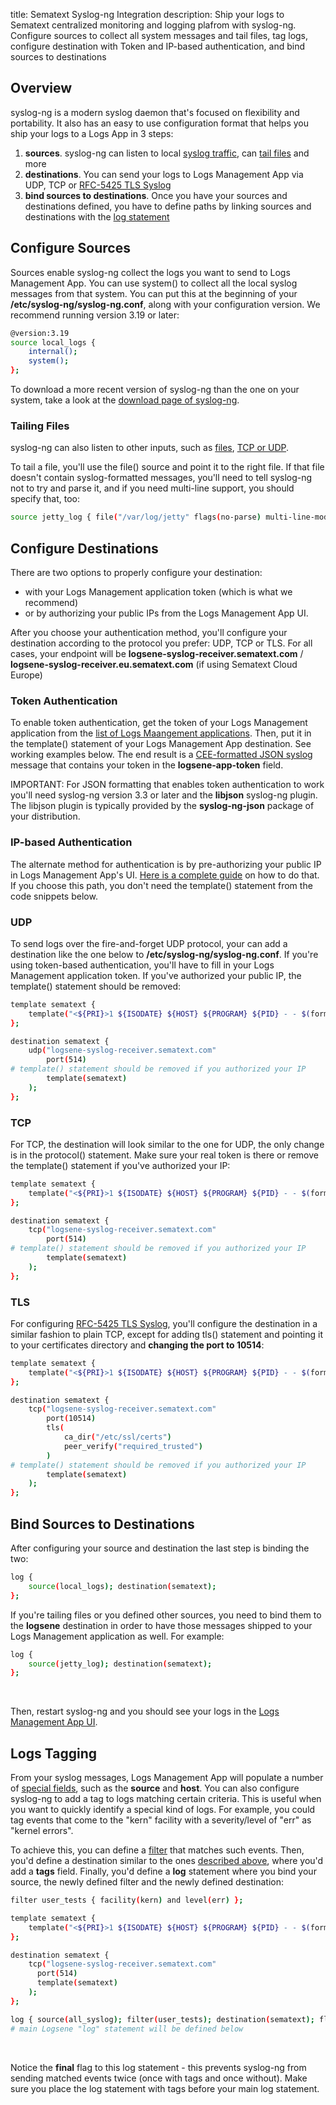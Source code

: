 title: Sematext Syslog-ng Integration
description: Ship your logs to Sematext centralized monitoring and logging plafrom with syslog-ng. Configure sources to collect all system messages and tail files, tag logs, configure destination with Token and IP-based authentication, and bind sources to destinations


## Overview

syslog-ng is a modern syslog daemon that's focused on flexibility and
portability. It also has an easy to use configuration format that helps
you ship your logs to a Logs App in 3 steps:

1.  **sources**. syslog-ng can listen to local [syslog traffic](https://syslog-ng.com/documents/html/syslog-ng-ose-latest-guides/en/syslog-ng-ose-guide-admin/html/configuring-source-system.html),
    can [tail files](https://syslog-ng.com/documents/html/syslog-ng-ose-latest-guides/en/syslog-ng-ose-guide-admin/html/reference-source-file.html) and
    more
2.  **destinations**. You can send your logs to Logs Management App via UDP, TCP or
    [RFC-5425 TLS Syslog](https://tools.ietf.org/html/rfc5425)
3.  **bind sources to destinations**. Once you have your sources and
    destinations defined, you have to define paths by linking sources
    and destinations with the [log statement](https://syslog-ng.com/documents/html/syslog-ng-ose-latest-guides/en/syslog-ng-ose-guide-admin/html/logpath.html)

## Configure Sources

Sources enable syslog-ng collect the logs you want to send to Logs Management App.
You can use system() to collect all the local syslog messages from that
system. You can put this at the beginning of your
**/etc/syslog-ng/syslog-ng.conf**, along with your configuration
version. We recommend running version 3.19 or later:

``` bash
@version:3.19
source local_logs {
    internal();
    system();
};
```

To download a more recent version of syslog-ng than the one on your
system, take a look at the [download page of syslog-ng](https://syslog-ng.com/3rd-party-binaries).

### Tailing Files

syslog-ng can also listen to other inputs, such as
[files](https://syslog-ng.com/documents/html/syslog-ng-ose-latest-guides/en/syslog-ng-ose-guide-admin/html/reference-source-file.html),
[TCP or UDP](https://syslog-ng.com/documents/html/syslog-ng-ose-latest-guides/en/syslog-ng-ose-guide-admin/html/reference-source-tcpudp.html).

To tail a file, you'll use the file() source and point it to the right
file. If that file doesn't contain syslog-formatted messages, you'll
need to tell syslog-ng not to try and parse it, and if you need
multi-line support, you should specify that,
too:

``` bash
source jetty_log { file("/var/log/jetty" flags(no-parse) multi-line-mode(indented)); };
```

## Configure Destinations

There are two options to properly configure your destination:

- with your Logs Management application token (which is what we recommend)
- or by authorizing your public IPs from the Logs Management App UI.

After you choose your authentication method, you'll configure your
destination according to the protocol you prefer: UDP, TCP or TLS. For
all cases, your endpoint will be
**logsene-syslog-receiver.sematext.com** / **logsene-syslog-receiver.eu.sematext.com** (if using Sematext Cloud Europe)

### Token Authentication

To enable token authentication, get the token of your Logs Management
application from the [list of Logs Maangement applications](https://apps.sematext.com/ui/logs).
Then, put it in the template() statement of your Logs Management App destination.
See working examples below. The end result is a [CEE-formatted JSON syslog](json-messages-over-syslog)
message that contains your token in the **logsene-app-token** field.

IMPORTANT: For JSON formatting that enables token authentication to work
you'll need syslog-ng version 3.3 or later and the **libjson** syslog-ng
plugin. The libjson plugin is typically provided by the
**syslog-ng-json** package of your distribution.

### IP-based Authentication

The alternate method for authentication is by pre-authorizing your
public IP in Logs Management App's UI. [Here is a complete guide](authorizing-ips-for-syslog) on how to do that. If
you choose this path, you don't need the template() statement from the
code snippets below.

### UDP

To send logs over the fire-and-forget UDP protocol, your can add a
destination like the one below to **/etc/syslog-ng/syslog-ng.conf**. If
you're using token-based authentication, you'll have to fill in your
Logs Management application token. If you've authorized your public IP, the
template() statement should be removed:

``` bash
template sematext { 
    template("<${PRI}>1 ${ISODATE} ${HOST} ${PROGRAM} ${PID} - - $(format-json --pair message=\"$MSG\" --pair logsene-app-token=\"LOGSENE_APP_TOKEN_GOES_HERE\")\n");
};

destination sematext {
    udp("logsene-syslog-receiver.sematext.com"
        port(514)
# template() statement should be removed if you authorized your IP
        template(sematext)
    );
};
```

### TCP

For TCP, the destination will look similar to the one for UDP, the only
change is in the protocol() statement. Make sure your real token is
there or remove the template() statement if you've authorized your IP:

``` bash
template sematext { 
    template("<${PRI}>1 ${ISODATE} ${HOST} ${PROGRAM} ${PID} - - $(format-json --pair message=\"$MSG\" --pair logsene-app-token=\"LOGSENE_APP_TOKEN_GOES_HERE\")\n");
};

destination sematext {
    tcp("logsene-syslog-receiver.sematext.com"
        port(514)
# template() statement should be removed if you authorized your IP
        template(sematext)
    );
};
```

### TLS

For configuring [RFC-5425 TLS Syslog](https://tools.ietf.org/html/rfc5425),
you'll configure the destination in a similar fashion to plain TCP,
except for adding tls() statement and pointing it to your certificates
directory and **changing the port to 10514**:

``` bash
template sematext { 
    template("<${PRI}>1 ${ISODATE} ${HOST} ${PROGRAM} ${PID} - - $(format-json --pair message=\"$MSG\" --pair logsene-app-token=\"LOGSENE_APP_TOKEN_GOES_HERE\")\n");
};

destination sematext {
    tcp("logsene-syslog-receiver.sematext.com"
        port(10514)
        tls(
            ca_dir("/etc/ssl/certs")
            peer_verify("required_trusted")
        )
# template() statement should be removed if you authorized your IP
        template(sematext)
    );
};
```

## Bind Sources to Destinations

After configuring your source and destination the last step is binding
the two:

``` bash
log {
    source(local_logs); destination(sematext);
};
```

If you're tailing files or you defined other sources, you need to bind
them to the **logsene** destination in order to have those messages
shipped to your Logs Management application as well. For example:

``` bash
log {
    source(jetty_log); destination(sematext);
};
```

 

Then, restart syslog-ng and you should see your logs in the [Logs Management App UI](https://apps.sematext.com/ui/logs).

## Logs Tagging

From your syslog messages, Logs Management App will populate a number of [special fields](special-fields), such as the **source** and
**host**. You can also configure syslog-ng to add a tag to logs matching
certain criteria. This is useful when you want to quickly identify a
special kind of logs. For example, you could tag events that come to the
"kern" facility with a severity/level of "err" as "kernel errors".

To achieve this, you can define a
[filter](https://syslog-ng.com/documents/html/syslog-ng-ose-latest-guides/en/syslog-ng-ose-guide-admin/html/configuring-filters.html)
that matches such events. Then, you'd define a destination similar to
the ones [described above](syslog-ng/#configure-destinations),
where you'd add a **tags** field. Finally, you'd define a **log**
statement where you bind your source, the newly defined filter and the
newly defined destination:

``` bash
filter user_tests { facility(kern) and level(err) };

template sematext { 
    template("<${PRI}>1 ${ISODATE} ${HOST} ${PROGRAM} ${PID} - - $(format-json --pair message=\"$MSG\" --pair logsene-app-token=\"LOGSENE_APP_TOKEN_GOES_HERE\")\n");
};

destination sematext {
    tcp("logsene-syslog-receiver.sematext.com"
      port(514)
      template(sematext)
    );
};

log { source(all_syslog); filter(user_tests); destination(sematext); flags(final); };
# main Logsene "log" statement will be defined below
```

 

Notice the **final** flag to this log statement - this prevents
syslog-ng from sending matched events twice (once with tags and once
without). Make sure you place the log statement with tags before your
main log statement.
